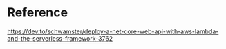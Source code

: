 <!-- TITLE: Skills -->
<!-- SUBTITLE: A quick summary of Skills -->

# Reference
https://dev.to/schwamster/deploy-a-net-core-web-api-with-aws-lambda-and-the-serverless-framework-3762